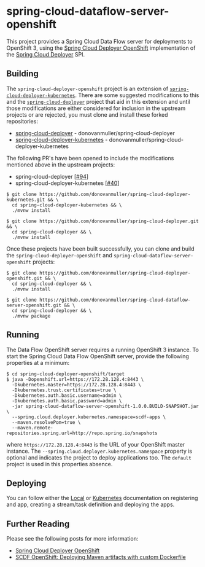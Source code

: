# spring-cloud-dataflow-server-openshift

This project provides a Spring Cloud Data Flow server for deployments to OpenShift 3, using the 
[Spring Cloud Deployer OpenShift](https://github.com/donovanmuller/spring-cloud-deployer-openshift) 
implementation of the [Spring Cloud Deployer](https://github.com/spring-cloud/spring-cloud-deployer) SPI.

## Building

The `spring-cloud-deployer-openshift` project is an extension of 
[`spring-cloud-deployer-kubernetes`](https://github.com/spring-cloud/spring-cloud-deployer-kubernetes).
There are some suggested modifications to this and the [`spring-cloud-deployer`](https://github.com/spring-cloud/spring-cloud-deployer)
project that aid in this extension and until those modifications are either considered for inclusion in the upstream
projects or are rejected, you must clone and install these forked repositories:

* [spring-cloud-deployer](https://github.com/donovanmuller/spring-cloud-deployer) - donovanmuller/spring-cloud-deployer
* [spring-cloud-deployer-kubernetes](https://github.com/donovanmuller/spring-cloud-deployer-kubernetes) - donovanmuller/spring-cloud-deployer-kubernetes

The following PR's have been opened to include the modifications mentioned above in the upstream projects:

* spring-cloud-deployer [[#94](https://github.com/spring-cloud/spring-cloud-deployer/pull/94)]
* spring-cloud-deployer-kubernetes [[#40](https://github.com/spring-cloud/spring-cloud-deployer-kubernetes/pull/40)]

```
$ git clone https://github.com/donovanmuller/spring-cloud-deployer-kubernetes.git && \
  cd spring-cloud-deployer-kubernetes && \
  ./mvnw install
  
$ git clone https://github.com/donovanmuller/spring-cloud-deployer.git && \
  cd spring-cloud-deployer && \
  ./mvnw install
```

Once these projects have been built successfully, you can clone and build the `spring-cloud-deployer-openshift` and
 `spring-cloud-dataflow-server-openshift` projects:

```
$ git clone https://github.com/donovanmuller/spring-cloud-deployer-openshift.git && \
  cd spring-cloud-deployer && \
  ./mvnw install
  
$ git clone https://github.com/donovanmuller/spring-cloud-dataflow-server-openshift.git && \
  cd spring-cloud-deployer && \
  ./mvnw package
```

## Running

The Data Flow OpenShift server requires a running OpenShift 3 instance.
To start the Spring Cloud Data Flow OpenShift server, provide the following properties at a minimum:

```
$ cd spring-cloud-deployer-openshift/target
$ java -Dopenshift.url=https://172.28.128.4:8443 \
  -Dkubernetes.master=https://172.28.128.4:8443 \
  -Dkubernetes.trust.certificates=true \
  -Dkubernetes.auth.basic.username=admin \
  -Dkubernetes.auth.basic.password=admin \
  -jar spring-cloud-dataflow-server-openshift-1.0.0.BUILD-SNAPSHOT.jar \
  --spring.cloud.deployer.kubernetes.namespace=scdf-apps \
  --maven.resolvePom=true \
  --maven.remote-repositories.spring.url=http://repo.spring.io/snapshots
```

where `https://172.28.128.4:8443` is the URL of your OpenShift master instance.
The `--spring.cloud.deployer.kubernetes.namespace` property is optional and indicates the project to deploy applications too.
The `default` project is used in this properties absence.

## Deploying

You can follow either the [Local](http://docs.spring.io/spring-cloud-dataflow/docs/current-SNAPSHOT/reference/htmlsingle/#spring-cloud-dataflow-register-apps) 
or [Kubernetes](http://docs.spring.io/spring-cloud-dataflow-server-kubernetes/docs/current-SNAPSHOT/reference/htmlsingle/#_deploying_streams_on_kubernetes) 
documentation on registering and app, creating a stream/task definition and deploying the apps.

## Further Reading

Please see the following posts for more information:

* [Spring Cloud Deployer OpenShift](http://blog.switchbit.io/spring-cloud-deployer-openshift)
* [SCDF OpenShift: Deploying Maven artifacts with custom Dockerfile](http://blog.switchbit.io/scdf-openshift-deploying-maven-artifacts-with-custom-dockerfile)
